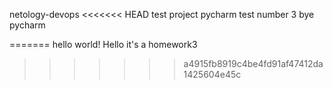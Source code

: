 netology-devops
<<<<<<< HEAD
test project pycharm
test number 3
bye pycharm

=======
hello world!
Hello it's a homework3
>>>>>>> a4915fb8919c4be4fd91af47412da1425604e45c
